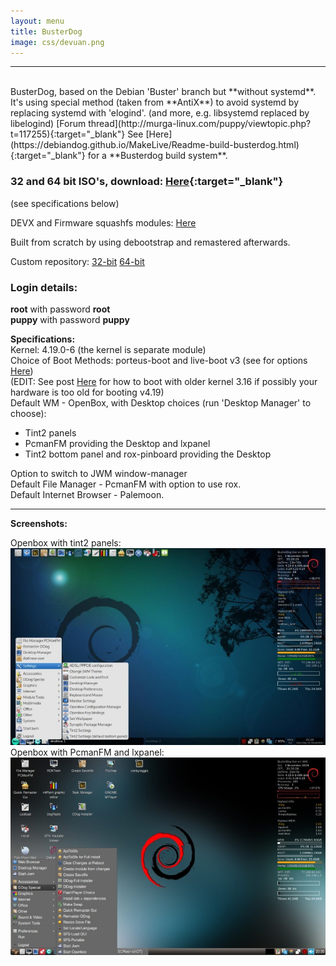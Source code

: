 ```yaml
---
layout: menu
title: BusterDog
image: css/devuan.png
---     
```


---
<br> 
BusterDog, based on the Debian 'Buster' branch but **without systemd**.  
It's using special method (taken from **AntiX**) to avoid systemd by replacing systemd with 'elogind'.  
(and more, e.g. libsystemd replaced by libelogind)      
[Forum thread](http://murga-linux.com/puppy/viewtopic.php?t=117255){:target="_blank"}     
See [Here](https://debiandog.github.io/MakeLive/Readme-build-busterdog.html){:target="_blank"} for a **Busterdog build system**.    

### 32 and 64 bit ISO's, download:  [Here](https://github.com/DebianDog/BusterDog/blob/master/README.md#busterdog--build-system){:target="_blank"}            
(see specifications below)                   
      
DEVX and Firmware squashfs modules: [Here](https://github.com/DebianDog/BusterDog/releases/tag/v0.2)         

Built from scratch by using debootstrap and remastered afterwards.     

Custom repository: [32-bit](https://doglinux.github.io/busterdog/i386/) [64-bit](https://doglinux.github.io/busterdog/amd64/)   

### Login details:
**root** with password **root**    
**puppy** with password **puppy**

**Specifications:**          
Kernel: 4.19.0-6 (the kernel is separate module)         
Choice of Boot Methods: porteus-boot and live-boot v3 (see for options [Here](https://github.com/DebianDog/BusterDog/raw/master/Examples-boot-codes.txt))  
(EDIT: See post [Here](http://murga-linux.com/puppy/viewtopic.php?p=1015160#1015160) for how to boot with older kernel 3.16 if possibly your hardware is too old for booting v4.19)  
Default WM - OpenBox, with Desktop choices (run 'Desktop Manager' to choose):  
- Tint2 panels    
- PcmanFM providing the Desktop and lxpanel    
- Tint2 bottom panel and rox-pinboard providing the Desktop

Option to switch to JWM window-manager                  
Default File Manager - PcmanFM with option to use rox.        
Default Internet Browser - Palemoon.   

---      
 
**Screenshots:**   
  
Openbox with tint2 panels:         
![SCREENSHOT](https://github.com/DebianDog/BusterDog/raw/master/busterdog1.jpg)        
Openbox with PcmanFM and lxpanel:       
![SCREENSHOT](https://github.com/DebianDog/BusterDog/raw/master/busterdog2.jpg)         
 